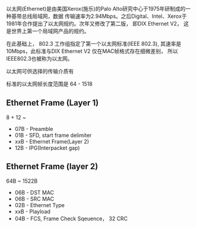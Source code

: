 以太网(Ethernet)是由美国Xerox(施乐)的Palo Alto研究中心于1975年研制成的一种基带总线局域网，数据
传输速率为2.94Mbps。之后Digital、Intel、Xerox于1981年合作提出了以太网规约。次年又修改了第二版，
即DIX Ethernet V2， 这是世界上第一个局域网产品的规约。

在此基础上， 802.3 工作组指定了第一个以太网标准(IEEE 802.3), 其速率是10Mbps，此标准与DIX Ethernet V2
仅在MAC帧格式存在细微差别， 所以IEEE802.3也被称为以太网。

以太网可供选择的传输介质有



标准的以太网帧长度范围是 64 - 1518



Ethernet Frame (Layer 1)
------------------------

8 + 12 ~

* 07B - Preamble
* 01B - SFD, start frame delimiter
* xxB - Ethernet Frame(Layer 2)
* 12B - IPG(Interpacket gap)

Ethernet Frame (layer 2)
------------------------

64B ~ 1522B

* 06B - DST MAC
* 06B - SRC MAC
* 02B - Ethernet Type
* xxB - Playload
* 04B - FCS, Frame Check Sqeuence， 32 CRC



